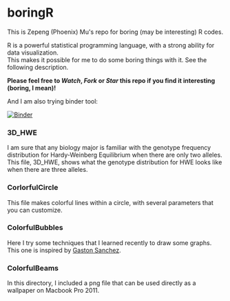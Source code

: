 # boringR
This is Zepeng (Phoenix) Mu's repo for boring (may be interesting) R codes.

R is a powerful statistical programming language, with a strong ability for data visualization.  
This makes it possible for me to do some boring things with it. See the following description.

**Please feel free to *Watch*, *Fork* or *Star* this repo if you find it interesting (boring, I mean)!**

And I am also trying binder tool:

[![Binder](https://mybinder.org/badge.svg)](https://mybinder.org/v2/gh/Zepeng-Mu/boringR/master)

### 3D_HWE
I am sure that any biology major is familiar with the genotype frequency distribution for Hardy-Weinberg Equilibrium when there are only two alleles.  
This file, 3D_HWE, shows what the genotype distribution for HWE looks like when there are three alleles.

### CorlorfulCircle
This file makes colorful lines within a circle, with several parameters that you can customize.

### ColorfulBubbles
Here I try some techniques that I learned recently to draw some graphs. This one is inspired by [Gaston Sanchez](http://www.gastonsanchez.com).

### ColorfulBeams
In this directory, I included a png file that can be used directly as a wallpaper on Macbook Pro 2011.

